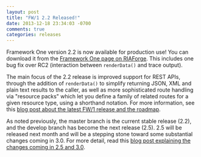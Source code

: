 ```yaml
---
layout: post
title: "FW/1 2.2 Released!"
date: 2013-12-18 23:34:03 -0700
comments: true
categories: releases
---
```

Framework One version 2.2 is now available for production use! You can download it from the [Framework One page on RIAForge](http://fw1.riaforge.org/). This includes one bug fix over RC2 (interaction between `renderData()` and trace output).<!-- more -->

The main focus of the 2.2 release is improved support for REST APIs, through the addition of `renderData()` to simplify returning JSON, XML and plain text results to the caller, as well as more sophisticated route handling via "resource packs" which let you define a family of related routes for a given resource type, using a shorthand notation. For more information, see this [blog post about the latest FW/1 release and the roadmap](http://corfield.org/blog/post.cfm/fw-1-releases-and-roadmap).

As noted previously, the master branch is the current stable release (2.2), and the develop branch has become the next release (2.5). 2.5 will be released next month and will be a stepping stone toward some substantial changes coming in 3.0. For more detail, read this [blog post explaining the changes coming in 2.5 and 3.0](/blog/2013/11/02/fw1-the-year-ahead).
